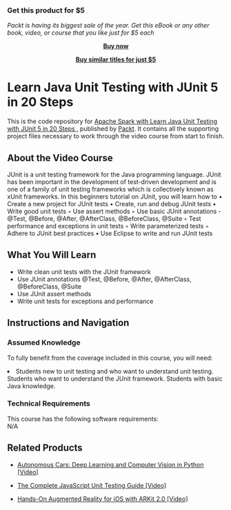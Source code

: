 
### Get this product for $5

<i>Packt is having its biggest sale of the year. Get this eBook or any other book, video, or course that you like just for $5 each</i>


<b><p align='center'>[Buy now](https://packt.link/9781789340648)</p></b>


<b><p align='center'>[Buy similar titles for just $5](https://subscription.packtpub.com/search)</p></b>


# Learn Java Unit Testing with JUnit 5 in 20 Steps	
This is the code repository for [Apache Spark with Learn Java Unit Testing with JUnit 5 in 20 Steps	](https://www.packtpub.com/application-development/learn-java-unit-testing-junit-5-20-steps-video), published by [Packt](https://www.packtpub.com/?utm_source=github). It contains all the supporting project files necessary to work through the video course from start to finish.
## About the Video Course
JUnit is a unit testing framework for the Java programming language. 
JUnit has been important in the development of test-driven development and is one of a family of unit testing frameworks which is collectively known as xUnit frameworks.
In this beginners tutorial on JUnit, you will learn how to
•	Create a new project for JUnit tests
•	Create, run and debug JUnit tests
•	Write good unit tests
◦	Use assert methods
◦	Use basic JUnit annotations - @Test, @Before, @After, @AfterClass, @BeforeClass, @Suite
◦	Test performance and exceptions in unit tests
◦	Write parameterized tests
◦	Adhere to JUnit best practices
•	Use Eclipse to write and run JUnit tests

<H2>What You Will Learn</H2>
<DIV class=book-info-will-learn-text>
<UL>
<LI> Write clean unit tests with the JUnit framework</LI>
<LI> Use JUnit annotations @Test, @Before, @After, @AfterClass, @BeforeClass, @Suite</LI>
<LI> Use JUnit assert methods</LI>
<LI> Write unit tests for exceptions and performance</LI>
</UL></DIV>

## Instructions and Navigation
### Assumed Knowledge
To fully benefit from the coverage included in this course, you will need:<br/>
<DIV class=book-info-will-learn-text>
<LI> Students new to unit testing and who want to understand unit testing. Students who want to understand the JUnit framework. Students with basic Java knowledge.</LI> 
<DIV>

### Technical Requirements
This course has the following software requirements:<br/>
N/A

## Related Products
* [Autonomous Cars: Deep Learning and Computer Vision in Python [Video] ](https://www.packtpub.com/application-development/autonomous-cars-deep-learning-and-computer-vision-python-video)

* [The Complete JavaScript Unit Testing Guide [Video]]( https://www.packtpub.com/application-development/complete-javascript-unit-testing-guide-video)

* [Hands-On Augmented Reality for iOS with ARKit 2.0 [Video]]( https://www.packtpub.com/application-development/hands-augmented-reality-ios-arkit-20-video)
